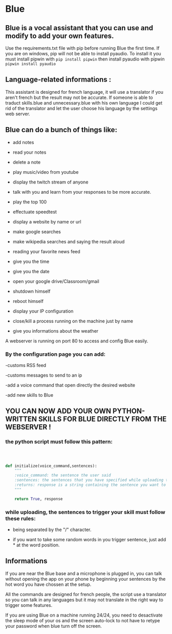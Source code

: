 # Blue
## Blue is a vocal assistant that you can use and modify to add your own features.


Use the requirements.txt file with pip before running Blue the first time. If you are on windows, pip will not be able to install pyaudio. To install it you must install pipwin with ``pip install pipwin`` then install pyaudio with pipwin ``pipwin install pyaudio``

## Language-related informations :
This assistant is designed for french language, it will use a translator if you aren't french but the result may not be accurate. If someone is able to traduct skills.blue and unnecessary.blue with his own language I could get rid of the translator and let the user choose his language by the settings web server.


## Blue can do a bunch of things like:

- add notes

- read your notes

- delete a note

- play music/video from youtube

- display the twitch stream of anyone

- talk with you and learn from your responses to be more accurate.


- play the top 100


- effectuate speedtest


- display a website by name or url


- make google searches


- make wikipedia searches and saying the result aloud


- reading your favorite news feed


- give you the time


- give you the date


- open your google drive/Classroom/gmail


- shutdown himself


- reboot himself


- display your IP configuration


- close/kill a process running on the machine just by name


- give you informations about the weather


A webserver is running on port 80 to access and config Blue easily.


### By the configuration page you can add:


-customs RSS feed


-customs messages to send to an ip


-add a voice command that open directly the desired website


-add new skills to Blue



## YOU CAN NOW ADD YOUR OWN PYTHON-WRITTEN SKILLS FOR BLUE DIRECTLY FROM THE WEBSERVER !


### the python script must follow this pattern:

```python



def initialize(voice_command,sentences):
    """
    :voice_command: the sentence the user said
    :sentences: the sentences that you have specified while uploading the skill
    :returns: response is a string containing the sentence you want to say aloud
    """

    return True, response


```


### while uploading, the sentences to trigger your skill must follow these rules:

- being separated by the "/" character.

- if you want to take some random words in you trigger sentence, just add * at the word position. 


## Informations

If you are near the Blue base and a microphone is plugged in, you can talk without opening the app on your phone by beginning your sentences by the hot word you have chossen at the setup.


All the commands are designed for french people, the script use a translator so you can talk in any languages but it may not translate in the right way to trigger some features.


If you are using Blue on a machine running 24/24, you need to desactivate the sleep mode of your os and the screen auto-lock to not have to retype your password when blue turn off the screen.
